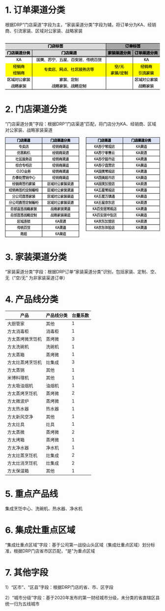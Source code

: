 # 1. 订单渠道分类

​	根据DRP“门店渠道”字段为主，“家装渠道分类”字段为辅，将订单分为KA、经销商、引流家装、区域对公家装、战略家装

​	![1](../images/维度字段.png)



# 2. 门店渠道分类

“门店渠道分类”字段：根据DRP“门店渠道”匹配，将门店分为KA、经销商、区域对公家装、战略家装渠道

![2](../images/维度字段1.png)

# 3. 家装渠道分类

“家装渠道分类”字段：根据DRP订单“家装渠道分类”识别，包括家装、定制、空、无（“空/无” 为非家装渠道订单）

# 4. 产品线分类

| 产品             | 产品线分类 | 台量系数 |
| ---------------- | ---------- | -------- |
| 大厨管家         | 其他       | 1        |
| 方太消毒柜       | 消毒柜     | 1        |
| 方太蒸烤微烹饪机 | 蒸烤微     | 3        |
| 方太洗碗机       | 洗碗机     | 1        |
| 方太蒸箱         | 蒸烤微     | 1        |
| 方太灶蒸烤烹饪机 | 灶集成     | 3        |
| 方太蒸锅         | 其他       | 1        |
| 米博料理机       | 其他       | 1        |
| 方太吸油烟机     | 油烟机     | 1        |
| 方太蒸烤烹饪机   | 蒸烤微     | 2        |
| 方太微波炉       | 蒸烤微     | 1        |
| 方太热水器       | 热水器     | 1        |
| 方太新风空净     | 其他       | 1        |
| 方太灶具         | 灶具       | 1        |
| 方太蒸微         | 蒸烤微     | 2        |
| 方太烤箱         | 蒸烤微     | 1        |
| 方太净水器       | 净水机     | 1        |
| 方太灶蒸烹饪机   | 灶集成     | 2        |
| 方太灶消烹饪机   | 灶集成     | 2        |
| 方太保温箱       | 其他       | 1        |

 

# 5. 重点产品线

集成烹饪中心、洗碗机、热水器、净水机

# 6. 集成灶重点区域

“集成灶重点区域”字段：基于公司第一战役山头区域（集成灶重点区域）划分标准，根据DRP门店省市区匹配，“是”为重点区域

# 7. 其他字段

1）“区市”、“区县”字段：根据DRP门店的省、市、区字段 

2）“城市分级”字段：基于2020年发布的第一财经城市分级，未分类的省直辖区县统一归为五线城市

 